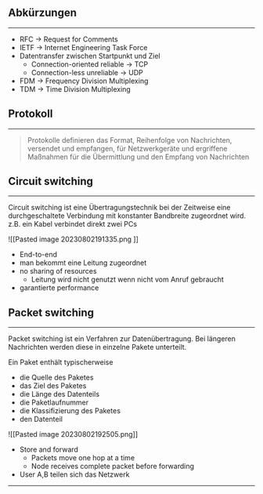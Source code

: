 
## Abkürzungen
---

- RFC $\rightarrow$ Request for Comments
- IETF $\rightarrow$ Internet Engineering Task Force
- Datentransfer zwischen Startpunkt und Ziel
	- Connection-oriented reliable $\rightarrow$ TCP
	- Connection-less unreliable $\rightarrow$ UDP
- FDM $\rightarrow$ Frequency Division Multiplexing
- TDM $\rightarrow$ Time Division Multiplexing



## Protokoll
---
>Protokolle definieren das Format, Reihenfolge von Nachrichten, versendet und empfangen, für Netzwerkgeräte und ergriffene Maßnahmen für die Übermittlung und den Empfang von Nachrichten


## Circuit switching
---
Circuit switching ist eine Übertragungstechnik bei der Zeitweise eine durchgeschaltete Verbindung mit konstanter Bandbreite zugeordnet wird. z.B. ein Kabel verbindet direkt zwei PCs


![[Pasted image 20230802191335.png ]]


- End-to-end
- man bekommt eine Leitung zugeordnet
- no sharing of resources
	- Leitung wird nicht genutzt wenn nicht vom Anruf gebraucht
- garantierte performance


## Packet switching
---
Packet switching ist ein Verfahren zur Datenübertragung. Bei längeren Nachrichten werden diese in einzelne Pakete unterteilt.

Ein Paket enthält typischerweise
- die Quelle des Paketes
- das Ziel des Paketes
- die Länge des Datenteils
- die Paketlaufnummer
- die Klassifizierung des Paketes 
- den Datenteil


![[Pasted image 20230802192505.png]]

- Store and forward
	- Packets move one hop at a time
	- Node receives complete packet before forwarding
- User A,B teilen sich das Netzwerk


---
